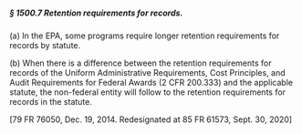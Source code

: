 ##### § 1500.7 Retention requirements for records. #####

(a) In the EPA, some programs require longer retention requirements for records by statute.

(b) When there is a difference between the retention requirements for records of the Uniform Administrative Requirements, Cost Principles, and Audit Requirements for Federal Awards (2 CFR 200.333) and the applicable statute, the non-federal entity will follow to the retention requirements for records in the statute.

[79 FR 76050, Dec. 19, 2014. Redesignated at 85 FR 61573, Sept. 30, 2020]